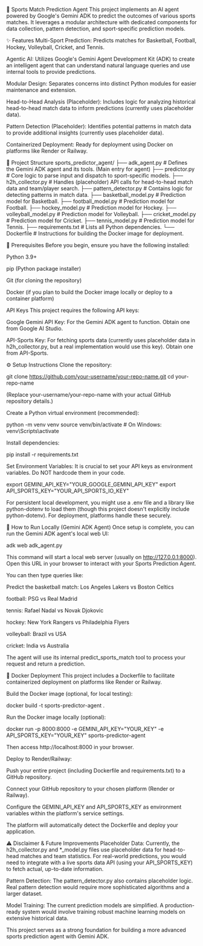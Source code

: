 
🔮 Sports Match Prediction Agent
This project implements an AI agent powered by Google's Gemini ADK to predict the outcomes of various sports matches. It leverages a modular architecture with dedicated components for data collection, pattern detection, and sport-specific prediction models.

✨ Features
Multi-Sport Prediction: Predicts matches for Basketball, Football, Hockey, Volleyball, Cricket, and Tennis.

Agentic AI: Utilizes Google's Gemini Agent Development Kit (ADK) to create an intelligent agent that can understand natural language queries and use internal tools to provide predictions.

Modular Design: Separates concerns into distinct Python modules for easier maintenance and extension.

Head-to-Head Analysis (Placeholder): Includes logic for analyzing historical head-to-head match data to inform predictions (currently uses placeholder data).

Pattern Detection (Placeholder): Identifies potential patterns in match data to provide additional insights (currently uses placeholder data).

Containerized Deployment: Ready for deployment using Docker on platforms like Render or Railway.

📁 Project Structure
sports_predictor_agent/
├── adk_agent.py          # Defines the Gemini ADK agent and its tools. (Main entry for agent)
├── predictor.py          # Core logic to parse input and dispatch to sport-specific models.
├── h2h_collector.py      # Handles (placeholder) API calls for head-to-head match data and team/player search.
├── pattern_detector.py   # Contains logic for detecting patterns in match data.
├── basketball_model.py   # Prediction model for Basketball.
├── football_model.py     # Prediction model for Football.
├── hockey_model.py       # Prediction model for Hockey.
├── volleyball_model.py   # Prediction model for Volleyball.
├── cricket_model.py      # Prediction model for Cricket.
├── tennis_model.py       # Prediction model for Tennis.
├── requirements.txt      # Lists all Python dependencies.
└── Dockerfile            # Instructions for building the Docker image for deployment.

🚀 Prerequisites
Before you begin, ensure you have the following installed:

Python 3.9+

pip (Python package installer)

Git (for cloning the repository)

Docker (if you plan to build the Docker image locally or deploy to a container platform)

API Keys
This project requires the following API keys:

Google Gemini API Key: For the Gemini ADK agent to function. Obtain one from Google AI Studio.

API-Sports Key: For fetching sports data (currently uses placeholder data in h2h_collector.py, but a real implementation would use this key). Obtain one from API-Sports.

⚙️ Setup Instructions
Clone the repository:

git clone https://github.com/your-username/your-repo-name.git
cd your-repo-name

(Replace your-username/your-repo-name with your actual GitHub repository details.)

Create a Python virtual environment (recommended):

python -m venv venv
source venv/bin/activate  # On Windows: venv\Scripts\activate

Install dependencies:

pip install -r requirements.txt

Set Environment Variables:
It is crucial to set your API keys as environment variables. Do NOT hardcode them in your code.

export GEMINI_API_KEY="YOUR_GOOGLE_GEMINI_API_KEY"
export API_SPORTS_KEY="YOUR_API_SPORTS_IO_KEY"

For persistent local development, you might use a .env file and a library like python-dotenv to load them (though this project doesn't explicitly include python-dotenv). For deployment, platforms handle these securely.

🏃 How to Run Locally (Gemini ADK Agent)
Once setup is complete, you can run the Gemini ADK agent's local web UI:

adk web adk_agent.py

This command will start a local web server (usually on http://127.0.0.1:8000). Open this URL in your browser to interact with your Sports Prediction Agent.

You can then type queries like:

Predict the basketball match: Los Angeles Lakers vs Boston Celtics

football: PSG vs Real Madrid

tennis: Rafael Nadal vs Novak Djokovic

hockey: New York Rangers vs Philadelphia Flyers

volleyball: Brazil vs USA

cricket: India vs Australia

The agent will use its internal predict_sports_match tool to process your request and return a prediction.

🐳 Docker Deployment
This project includes a Dockerfile to facilitate containerized deployment on platforms like Render or Railway.

Build the Docker image (optional, for local testing):

docker build -t sports-predictor-agent .

Run the Docker image locally (optional):

docker run -p 8000:8000 -e GEMINI_API_KEY="YOUR_KEY" -e API_SPORTS_KEY="YOUR_KEY" sports-predictor-agent

Then access http://localhost:8000 in your browser.

Deploy to Render/Railway:

Push your entire project (including Dockerfile and requirements.txt) to a GitHub repository.

Connect your GitHub repository to your chosen platform (Render or Railway).

Configure the GEMINI_API_KEY and API_SPORTS_KEY as environment variables within the platform's service settings.

The platform will automatically detect the Dockerfile and deploy your application.

⚠️ Disclaimer & Future Improvements
Placeholder Data: Currently, the h2h_collector.py and *_model.py files use placeholder data for head-to-head matches and team statistics. For real-world predictions, you would need to integrate with a live sports data API (using your API_SPORTS_KEY) to fetch actual, up-to-date information.

Pattern Detection: The pattern_detector.py also contains placeholder logic. Real pattern detection would require more sophisticated algorithms and a larger dataset.

Model Training: The current prediction models are simplified. A production-ready system would involve training robust machine learning models on extensive historical data.

This project serves as a strong foundation for building a more advanced sports prediction agent with Gemini ADK.

